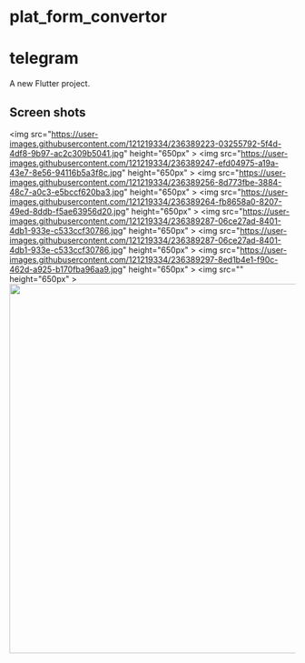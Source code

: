 # plat_form_convertor

# telegram

A new Flutter project.

## Screen shots
<img src="https://user-images.githubusercontent.com/121219334/236389223-03255792-5f4d-4df8-9b97-ac2c309b5041.jpg" height="650px" >
<img src="https://user-images.githubusercontent.com/121219334/236389247-efd04975-a19a-43e7-8e56-94116b5a3f8c.jpg" height="650px" >
<img src="https://user-images.githubusercontent.com/121219334/236389256-8d773fbe-3884-48c7-a0c3-e5bccf620ba3.jpg" height="650px" >
<img src="https://user-images.githubusercontent.com/121219334/236389264-fb8658a0-8207-49ed-8ddb-f5ae63956d20.jpg" height="650px" >
<img src="https://user-images.githubusercontent.com/121219334/236389287-06ce27ad-8401-4db1-933e-c533ccf30786.jpg" height="650px" >
<img src="https://user-images.githubusercontent.com/121219334/236389287-06ce27ad-8401-4db1-933e-c533ccf30786.jpg" height="650px" >
<img src="https://user-images.githubusercontent.com/121219334/236389297-8ed1b4e1-f90c-462d-a925-b170fba96aa9.jpg" height="650px" >
<img src="" height="650px" >
<img src="https://user-images.githubusercontent.com/121219334/235592168-c87dc67e-a304-48c4-bbe2-4a0f21996054.jpg" height="650px" >
